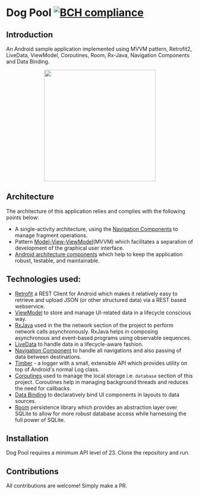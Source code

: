 # Dog Pool [![BCH compliance](https://bettercodehub.com/edge/badge/mayokunthefirst/Dog-Pool?branch=master)](https://bettercodehub.com/)


## Introduction
An Android sample application implemented using MVVM pattern, Retrofit2, LiveData, ViewModel, Coroutines, Room, Rx-Java, Navigation Components and Data Binding.

<p align="center"><a><img src="https://github.com/mayokunthefirst/Dog-Pool/blob/master/gif/demo.gif" width="300"></a></p>

## Architecture
The architecture of this application relies and complies with the following points below:
* A single-activity architecture, using the [Navigation Components](https://developer.android.com/guide/navigation) to manage fragment operations.
* Pattern [Model-View-ViewModel](https://en.wikipedia.org/wiki/Model%E2%80%93view%E2%80%93viewmodel)(MVVM) which facilitates a separation of development of the graphical user interface.
* [Android architecture components](https://developer.android.com/topic/libraries/architecture/) which help to keep the application robust, testable, and maintainable.

## Technologies used:

* [Retrofit](https://square.github.io/retrofit/) a REST Client for Android which makes it relatively easy to retrieve and upload JSON (or other structured data) via a REST based webservice.
* [ViewModel](https://developer.android.com/topic/libraries/architecture/viewmodel) to store and manage UI-related data in a lifecycle conscious way.
* [RxJava](https://github.com/ReactiveX/RxJava) used in the the network section of the project to perform network calls asynchronously. RxJava helps in composing asynchronous and event-based programs using observable sequences.
* [LiveData](https://developer.android.com/topic/libraries/architecture/livedata) to handle data in a lifecycle-aware fashion.
* [Navigation Component](https://developer.android.com/guide/navigation) to handle all navigations and also passing of data between destinations.
* [Timber](https://github.com/JakeWharton/timber) - a logger with a small, extensible API which provides utility on top of Android's normal Log class.
* [Coroutines](https://kotlinlang.org/docs/reference/coroutines-overview.html) used to manage the local storage i.e. `database` section of this project. Coroutines help in managing background threads and reduces the need for callbacks.
* [Data Binding](https://developer.android.com/topic/libraries/data-binding/) to declaratively bind UI components in layouts to data sources.
* [Room](https://developer.android.com/topic/libraries/architecture/room) persistence library which provides an abstraction layer over SQLite to allow for more robust database access while harnessing the full power of SQLite.

## Installation
Dog Pool requires a minimum API level of 23. Clone the repository and run. 

## Contributions
All contributions are welcome! Simply make a PR.
